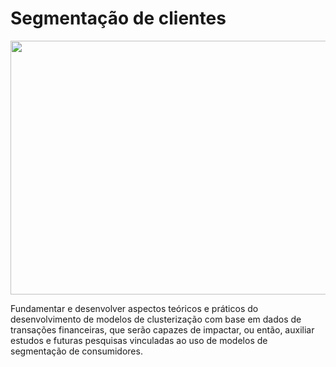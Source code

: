 # Segmentação de clientes

<p align="center">
  <img width="780" height="406" src="![image](https://user-images.githubusercontent.com/71274775/208797453-466184c5-9e8f-4e17-ba5a-bf6a87a929d2.png)">
</p>

Fundamentar e desenvolver aspectos teóricos e práticos do desenvolvimento de modelos de clusterização com base em dados de transações financeiras, que serão capazes de impactar, ou então, auxiliar estudos e futuras pesquisas vinculadas ao uso de modelos de segmentação de consumidores.
